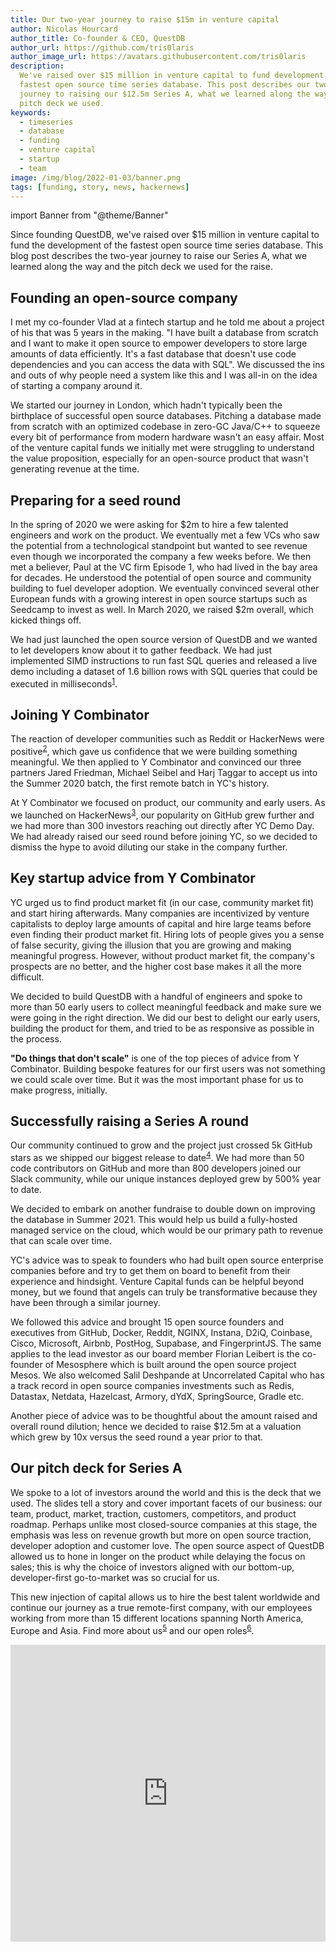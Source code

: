 ```yaml
---
title: Our two-year journey to raise $15m in venture capital
author: Nicolas Hourcard
author_title: Co-founder & CEO, QuestDB
author_url: https://github.com/tris0laris
author_image_url: https://avatars.githubusercontent.com/tris0laris
description:
  We've raised over $15 million in venture capital to fund development of the
  fastest open source time series database. This post describes our two-year
  journey to raising our $12.5m Series A, what we learned along the way, and the
  pitch deck we used.
keywords:
  - timeseries
  - database
  - funding
  - venture capital
  - startup
  - team
image: /img/blog/2022-01-03/banner.png
tags: [funding, story, news, hackernews]
---
```


import Banner from "@theme/Banner"

<Banner
  alt="A graphic announcing twelve million dollars in Series A funding raised by QuestDB"
  height={360}
  src="/img/blog/2022-01-03/banner.jpg"
  width={650}
/>

Since founding QuestDB, we've raised over \$15 million in venture capital to
fund the development of the fastest open source time series database. This blog
post describes the two-year journey to raise our Series A, what we learned along
the way and the pitch deck we used for the raise.

<!--truncate-->

## Founding an open-source company

I met my co-founder Vlad at a fintech startup and he told me about a project of
his that was 5 years in the making. "I have built a database from scratch and I
want to make it open source to empower developers to store large amounts of data
efficiently. It's a fast database that doesn't use code dependencies and you can
access the data with SQL". We discussed the ins and outs of why people need a
system like this and I was all-in on the idea of starting a company around it.

We started our journey in London, which hadn't typically been the birthplace of
successful open source databases. Pitching a database made from scratch with an
optimized codebase in zero-GC Java/C++ to squeeze every bit of performance from
modern hardware wasn't an easy affair. Most of the venture capital funds we
initially met were struggling to understand the value proposition, especially
for an open-source product that wasn't generating revenue at the time.

## Preparing for a seed round

In the spring of 2020 we were asking for \$2m to hire a few talented engineers
and work on the product. We eventually met a few VCs who saw the potential from
a technological standpoint but wanted to see revenue even though we incorporated
the company a few weeks before. We then met a believer, Paul at the VC firm
Episode 1, who had lived in the bay area for decades. He understood the
potential of open source and community building to fuel developer adoption. We
eventually convinced several other European funds with a growing interest in
open source startups such as Seedcamp to invest as well. In March 2020, we
raised \$2m overall, which kicked things off.

We had just launched the open source version of QuestDB and we wanted to let
developers know about it to gather feedback. We had just implemented SIMD
instructions to run fast SQL queries and released a live demo including a
dataset of 1.6 billion rows with SQL queries that could be executed in
milliseconds<sup>[1]</sup>.

## Joining Y Combinator

The reaction of developer communities such as Reddit or HackerNews were
positive<sup>[2]</sup>, which gave us confidence that we were building something
meaningful. We then applied to Y Combinator and convinced our three partners
Jared Friedman, Michael Seibel and Harj Taggar to accept us into the Summer 2020
batch, the first remote batch in YC's history.

At Y Combinator we focused on product, our community and early users. As we
launched on HackerNews<sup>[3]</sup>, our popularity on GitHub grew further and
we had more than 300 investors reaching out directly after YC Demo Day. We had
already raised our seed round before joining YC, so we decided to dismiss the
hype to avoid diluting our stake in the company further.

## Key startup advice from Y Combinator

YC urged us to find product market fit (in our case, community market fit) and
start hiring afterwards. Many companies are incentivized by venture capitalists
to deploy large amounts of capital and hire large teams before even finding
their product market fit. Hiring lots of people gives you a sense of false
security, giving the illusion that you are growing and making meaningful
progress. However, without product market fit, the company's prospects are no
better, and the higher cost base makes it all the more difficult.

We decided to build QuestDB with a handful of engineers and spoke to more than
50 early users to collect meaningful feedback and make sure we were going in the
right direction. We did our best to delight our early users, building the
product for them, and tried to be as responsive as possible in the process.

**"Do things that don't scale"** is one of the top pieces of advice from Y
Combinator. Building bespoke features for our first users was not something we
could scale over time. But it was the most important phase for us to make
progress, initially.

## Successfully raising a Series A round

Our community continued to grow and the project just crossed 5k GitHub stars as
we shipped our biggest release to date<sup>[4]</sup>. We had more than 50 code
contributors on GitHub and more than 800 developers joined our Slack community,
while our unique instances deployed grew by 500% year to date.

We decided to embark on another fundraise to double down on improving the
database in Summer 2021. This would help us build a fully-hosted managed service
on the cloud, which would be our primary path to revenue that can scale over
time.

YC's advice was to speak to founders who had built open source enterprise
companies before and try to get them on board to benefit from their experience
and hindsight. Venture Capital funds can be helpful beyond money, but we found
that angels can truly be transformative because they have been through a similar
journey.

We followed this advice and brought 15 open source founders and executives from
GitHub, Docker, Reddit, NGINX, Instana, D2iQ, Coinbase, Cisco, Microsoft,
Airbnb, PostHog, Supabase, and FingerprintJS. The same applies to the lead
investor as our board member Florian Leibert is the co-founder of Mesosphere
which is built around the open source project Mesos. We also welcomed Salil
Deshpande at Uncorrelated Capital who has a track record in open source
companies investments such as Redis, Datastax, Netdata, Hazelcast, Armory, dYdX,
SpringSource, Gradle etc.

Another piece of advice was to be thoughtful about the amount raised and overall
round dilution; hence we decided to raise \$12.5m at a valuation which grew by
10x versus the seed round a year prior to that.

## Our pitch deck for Series A

We spoke to a lot of investors around the world and this is the deck that we
used. The slides tell a story and cover important facets of our business: our
team, product, market, traction, customers, competitors, and product roadmap.
Perhaps unlike most closed-source companies at this stage, the emphasis was less
on revenue growth but more on open source traction, developer adoption and
customer love. The open source aspect of QuestDB allowed us to hone in longer on
the product while delaying the focus on sales; this is why the choice of
investors aligned with our bottom-up, developer-first go-to-market was so
crucial for us.

This new injection of capital allows us to hire the best talent worldwide and
continue our journey as a true remote-first company, with our employees working
from more than 15 different locations spanning North America, Europe and Asia.
Find more about us<sup>[5]</sup> and our open roles<sup>[6]</sup>.

<iframe
  src="https://www.slideshare.net/slideshow/embed_code/key/9f7UUWoVD7xiva"
  width="100%"
  height="475"
  frameBorder="0"
  marginWidth="0"
  marginHeight="0"
  scrolling="no"
  allowFullScreen
>
  {" "}
</iframe>

[1]: https://demo.questdb.io/
[2]: https://news.ycombinator.com/item?id=23616878
[3]: https://news.ycombinator.com/item?id=23975807
[4]:
  https://www.reddit.com/r/programming/comments/nao3ts/how_we_achieved_write_speeds_of_14_million_rows/
[5]: https://questdb.io/about-us/
[6]: https://questdb.io/careers/
